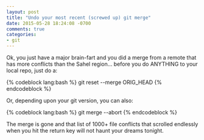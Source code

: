 ```yaml
---
layout: post
title: "Undo your most recent (screwed up) git merge"
date: 2015-05-28 18:24:08 -0700
comments: true
categories: 
- git
---
```

Ok, you just have a major brain-fart and you did a merge from a remote that has more conflicts than the Sahel region... before you do ANYTHING to your local repo, just do a: 

{% codeblock lang:bash %}
git reset --merge ORIG_HEAD
{% endcodeblock  %}

Or, depending upon your git version, you can also:

{% codeblock lang:bash %}
git merge --abort
{% endcodeblock %}

The merge is gone and that list of 1000+ file conflicts that scrolled endlessly when you hit the return key will not haunt your dreams tonight.

